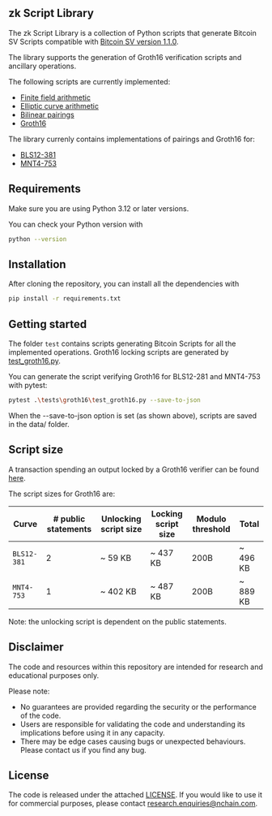 ## zk Script Library

The zk Script Library is a collection of Python scripts that generate Bitcoin SV Scripts compatible with [Bitcoin SV version 1.1.0](https://github.com/bitcoin-sv/bitcoin-sv).

The library supports the generation of Groth16 verification scripts and ancillary operations.

The following scripts are currently implemented:

- [Finite field arithmetic](./docs/finite_fields.md)
- [Elliptic curve arithmetic](./docs/elliptic_curves.md)
- [Bilinear pairings](./docs/bilinear_pairings.md)
- [Groth16](./docs/groth16.md)

The library currenly contains implementations of pairings and Groth16 for:

- [BLS12-381](src/zkscript/groth16/bls12_381/bls12_381.py)
- [MNT4-753](src/zkscript/groth16/mnt4_753/mnt4_753.py)

## Requirements
Make sure you are using Python 3.12 or later versions.

You can check your Python version with

```bash
python --version
```

## Installation

After cloning the repository, you can install all the dependencies with

```bash
pip install -r requirements.txt
```

## Getting started

The folder `test` contains scripts generating Bitcoin Scripts
for all the implemented operations.
Groth16 locking scripts are generated by [test_groth16.py](./tests/groth16/test_groth16.py).

You can generate the script verifying Groth16 for BLS12-281 and MNT4-753 with pytest:

```bash
pytest .\tests\groth16\test_groth16.py --save-to-json
```

When the --save-to-json option is set (as shown above), scripts are saved in the data/ folder.

## Script size

A transaction spending an output locked by a Groth16 verifier can be found [here](https://whatsonchain.com/tx/e4cd00c1fa7dd6931dd1e45034e9d9f732e6d7d38f7826341715f488a146514c).

The script sizes for Groth16 are:

| Curve | # public statements | Unlocking script size | Locking script size | Modulo threshold | Total |
| ----- | ------------------- | --------------------- | ------------------- | ---------------- | ----- |
| `BLS12-381` | 2 | ~ 59 KB | ~ 437 KB | 200B | ~ 496 KB |
| `MNT4-753` | 1 | ~ 402 KB | ~ 487 KB | 200B | ~ 889 KB |

Note: the unlocking script is dependent on the public statements.

## Disclaimer

The code and resources within this repository are intended for research and educational purposes only.

Please note:

- No guarantees are provided regarding the security or the performance of the code.
- Users are responsible for validating the code and understanding its implications before using it in any capacity.
- There may be edge cases causing bugs or unexpected behaviours. Please contact us if you find any bug.

## License

The code is released under the attached [LICENSE](./LICENSE.txt). If you would like to use it for commercial purposes, please contact <research.enquiries@nchain.com>.
